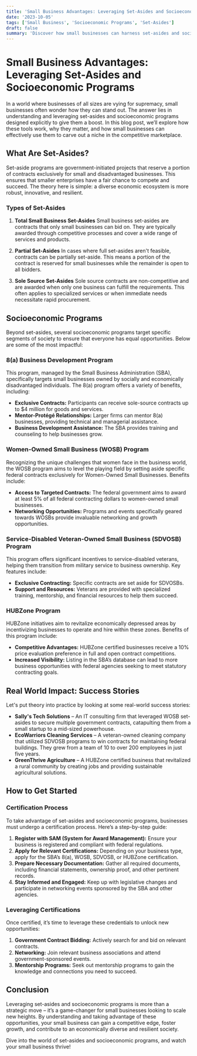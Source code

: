 ```yaml
---
title: 'Small Business Advantages: Leveraging Set-Asides and Socioeconomic Programs'
date: '2023-10-05'
tags: ['Small Business', 'Socioeconomic Programs', 'Set-Asides']
draft: false
summary: 'Discover how small businesses can harness set-asides and socioeconomic programs to gain a competitive edge in the marketplace.'
---
```


# Small Business Advantages: Leveraging Set-Asides and Socioeconomic Programs

In a world where businesses of all sizes are vying for supremacy, small businesses often wonder how they can stand out. The answer lies in understanding and leveraging set-asides and socioeconomic programs designed explicitly to give them a boost. In this blog post, we’ll explore how these tools work, why they matter, and how small businesses can effectively use them to carve out a niche in the competitive marketplace.

## What Are Set-Asides?

Set-aside programs are government-initiated projects that reserve a portion of contracts exclusively for small and disadvantaged businesses. This ensures that smaller enterprises have a fair chance to compete and succeed. The theory here is simple: a diverse economic ecosystem is more robust, innovative, and resilient.

### Types of Set-Asides

1. **Total Small Business Set-Asides**
    Small business set-asides are contracts that only small businesses can bid on. They are typically awarded through competitive processes and cover a wide range of services and products.

2. **Partial Set-Asides**
    In cases where full set-asides aren't feasible, contracts can be partially set-aside. This means a portion of the contract is reserved for small businesses while the remainder is open to all bidders.

3. **Sole Source Set-Asides**
    Sole source contracts are non-competitive and are awarded when only one business can fulfill the requirements. This often applies to specialized services or when immediate needs necessitate rapid procurement.

## Socioeconomic Programs

Beyond set-asides, several socioeconomic programs target specific segments of society to ensure that everyone has equal opportunities. Below are some of the most impactful:

### 8(a) Business Development Program

This program, managed by the Small Business Administration (SBA), specifically targets small businesses owned by socially and economically disadvantaged individuals. The 8(a) program offers a variety of benefits, including:

- **Exclusive Contracts:** Participants can receive sole-source contracts up to $4 million for goods and services.
- **Mentor-Protégé Relationships:** Larger firms can mentor 8(a) businesses, providing technical and managerial assistance.
- **Business Development Assistance:** The SBA provides training and counseling to help businesses grow.

### Women-Owned Small Business (WOSB) Program

Recognizing the unique challenges that women face in the business world, the WOSB program aims to level the playing field by setting aside specific federal contracts exclusively for Women-Owned Small Businesses. Benefits include:

- **Access to Targeted Contracts:** The federal government aims to award at least 5% of all federal contracting dollars to women-owned small businesses.
- **Networking Opportunities:** Programs and events specifically geared towards WOSBs provide invaluable networking and growth opportunities.

### Service-Disabled Veteran-Owned Small Business (SDVOSB) Program

This program offers significant incentives to service-disabled veterans, helping them transition from military service to business ownership. Key features include:

- **Exclusive Contracting:** Specific contracts are set aside for SDVOSBs.
- **Support and Resources:** Veterans are provided with specialized training, mentorship, and financial resources to help them succeed.

### HUBZone Program

HUBZone initiatives aim to revitalize economically depressed areas by incentivizing businesses to operate and hire within these zones. Benefits of this program include:

- **Competitive Advantages:** HUBZone certified businesses receive a 10% price evaluation preference in full and open contract competitions.
- **Increased Visibility:** Listing in the SBA’s database can lead to more business opportunities with federal agencies seeking to meet statutory contracting goals.

## Real World Impact: Success Stories

Let's put theory into practice by looking at some real-world success stories:

- **Sally's Tech Solutions** – An IT consulting firm that leveraged WOSB set-asides to secure multiple government contracts, catapulting them from a small startup to a mid-sized powerhouse.
- **EcoWarriors Cleaning Services** – A veteran-owned cleaning company that utilized SDVOSB programs to win contracts for maintaining federal buildings. They grew from a team of 10 to over 200 employees in just five years.
- **GreenThrive Agriculture** – A HUBZone certified business that revitalized a rural community by creating jobs and providing sustainable agricultural solutions. 

## How to Get Started

### Certification Process

To take advantage of set-asides and socioeconomic programs, businesses must undergo a certification process. Here’s a step-by-step guide:

1. **Register with SAM (System for Award Management):** Ensure your business is registered and compliant with federal regulations.
2. **Apply for Relevant Certifications:** Depending on your business type, apply for the SBA’s 8(a), WOSB, SDVOSB, or HUBZone certification.
3. **Prepare Necessary Documentation:** Gather all required documents, including financial statements, ownership proof, and other pertinent records.
4. **Stay Informed and Engaged:** Keep up with legislative changes and participate in networking events sponsored by the SBA and other agencies.

### Leveraging Certifications

Once certified, it’s time to leverage these credentials to unlock new opportunities:

1. **Government Contract Bidding:** Actively search for and bid on relevant contracts.
2. **Networking:** Join relevant business associations and attend government-sponsored events.
3. **Mentorship Programs:** Seek out mentorship programs to gain the knowledge and connections you need to succeed.

## Conclusion

Leveraging set-asides and socioeconomic programs is more than a strategic move – it’s a game-changer for small businesses looking to scale new heights. By understanding and taking advantage of these opportunities, your small business can gain a competitive edge, foster growth, and contribute to an economically diverse and resilient society.

Dive into the world of set-asides and socioeconomic programs, and watch your small business thrive!